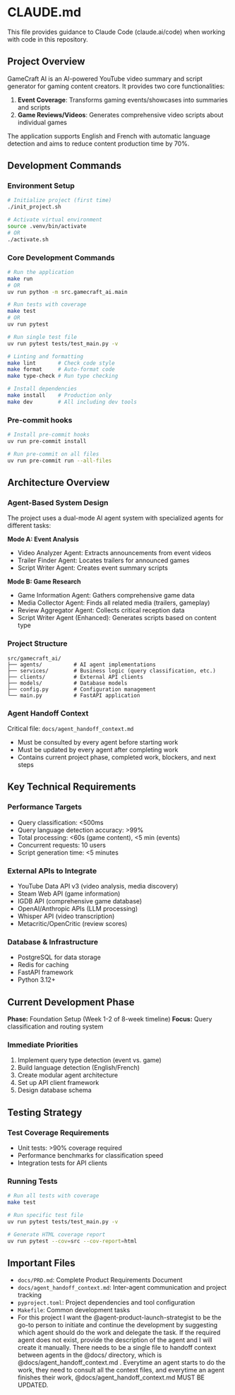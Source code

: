 # CLAUDE.md

This file provides guidance to Claude Code (claude.ai/code) when working with code in this repository.

## Project Overview

GameCraft AI is an AI-powered YouTube video summary and script generator for gaming content creators. It provides two core functionalities:
1. **Event Coverage**: Transforms gaming events/showcases into summaries and scripts
2. **Game Reviews/Videos**: Generates comprehensive video scripts about individual games

The application supports English and French with automatic language detection and aims to reduce content production time by 70%.

## Development Commands

### Environment Setup
```bash
# Initialize project (first time)
./init_project.sh

# Activate virtual environment
source .venv/bin/activate
# OR
./activate.sh
```

### Core Development Commands
```bash
# Run the application
make run
# OR
uv run python -m src.gamecraft_ai.main

# Run tests with coverage
make test
# OR
uv run pytest

# Run single test file
uv run pytest tests/test_main.py -v

# Linting and formatting
make lint       # Check code style
make format     # Auto-format code
make type-check # Run type checking

# Install dependencies
make install    # Production only
make dev        # All including dev tools
```

### Pre-commit hooks
```bash
# Install pre-commit hooks
uv run pre-commit install

# Run pre-commit on all files
uv run pre-commit run --all-files
```

## Architecture Overview

### Agent-Based System Design
The project uses a dual-mode AI agent system with specialized agents for different tasks:

**Mode A: Event Analysis**
- Video Analyzer Agent: Extracts announcements from event videos
- Trailer Finder Agent: Locates trailers for announced games
- Script Writer Agent: Creates event summary scripts

**Mode B: Game Research**
- Game Information Agent: Gathers comprehensive game data
- Media Collector Agent: Finds all related media (trailers, gameplay)
- Review Aggregator Agent: Collects critical reception data
- Script Writer Agent (Enhanced): Generates scripts based on content type

### Project Structure
```
src/gamecraft_ai/
├── agents/          # AI agent implementations
├── services/        # Business logic (query classification, etc.)
├── clients/         # External API clients
├── models/          # Database models
├── config.py        # Configuration management
└── main.py          # FastAPI application
```

### Agent Handoff Context
Critical file: `docs/agent_handoff_context.md`
- Must be consulted by every agent before starting work
- Must be updated by every agent after completing work
- Contains current project phase, completed work, blockers, and next steps

## Key Technical Requirements

### Performance Targets
- Query classification: <500ms
- Query language detection accuracy: >99%
- Total processing: <60s (game content), <5 min (events)
- Concurrent requests: 10 users
- Script generation time: <5 minutes

### External APIs to Integrate
- YouTube Data API v3 (video analysis, media discovery)
- Steam Web API (game information)
- IGDB API (comprehensive game database)
- OpenAI/Anthropic APIs (LLM processing)
- Whisper API (video transcription)
- Metacritic/OpenCritic (review scores)

### Database & Infrastructure
- PostgreSQL for data storage
- Redis for caching
- FastAPI framework
- Python 3.12+

## Current Development Phase

**Phase:** Foundation Setup (Week 1-2 of 8-week timeline)
**Focus:** Query classification and routing system

### Immediate Priorities
1. Implement query type detection (event vs. game)
2. Build language detection (English/French)
3. Create modular agent architecture
4. Set up API client framework
5. Design database schema

## Testing Strategy

### Test Coverage Requirements
- Unit tests: >90% coverage required
- Performance benchmarks for classification speed
- Integration tests for API clients

### Running Tests
```bash
# Run all tests with coverage
make test

# Run specific test file
uv run pytest tests/test_main.py -v

# Generate HTML coverage report
uv run pytest --cov=src --cov-report=html
```

## Important Files

- `docs/PRD.md`: Complete Product Requirements Document
- `docs/agent_handoff_context.md`: Inter-agent communication and project tracking
- `pyproject.toml`: Project dependencies and tool configuration
- `Makefile`: Common development tasks
- For this project I want the @agent-product-launch-strategist to be the go-to person to initiate and continue the development by suggesting which agent should do the work and delegate the task. If the required agent does not exist, provide the description of the agent and I will create it manually. There needs to be a single file to handoff context between agents in the @docs/ directory, which is @docs/agent_handoff_context.md . Everytime an agent starts to do the work, they need to consult all the context files, and everytime an agent finishes their work, @docs/agent_handoff_context.md MUST BE UPDATED.

